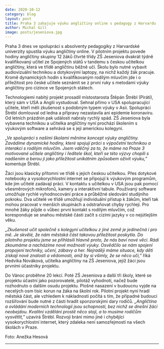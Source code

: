 ```yaml
---
date: 2020-10-12
category: blog
layout: post
title: Praha 3 zahajuje výuku angličtiny online s pedagogy z Harvardu
author: Michal Gill
image: posts/jeseniova.jpg
---
```


Praha 3 dnes ve spolupráci s absolventy pedagogiky z Harvardské univerzity spustila výuku angličtiny online. V pilotním projektu povede hodiny angličtiny skupiny 12 žáků čtvrté třídy ZŠ Jeseniova dvakrát týdně kvalifikovaný učitel ze Spojených států v tandemu s českou učitelkou angličtiny, která ve třídě angličtinu běžně učí. Školu bylo nutné vybavit audiovizuální technikou a dotykovými laptopy, na nichž každý žák pracuje. Kromě dynamických hodin s kvalifikovaným rodilým mluvčím jde i o příležitost pro české učitele seznámit se z první ruky s metodami výuky angličtiny pro cizince ve Spojených státech.

Technologiemi nabitý projekt prosadil místostarosta Štěpán Štrébl (Piráti), který sám v USA a Anglii vystudoval. Sehnal přímo v USA spolupracující učitele, kteří měli zkušenost s podobným typem výuky v Asii. Spolupráci Štrébl domlouval od ledna a přípravy nezastavila ani epidemie koronaviru. Od letních prázdnin pak události nabraly rychlý spád. ZŠ Jeseniova byla vybavena technikou a učitelka angličtiny nyní prochází školením s výukovým software a sehrává se s její americkou kolegyní.

*„Ve spolupráci s našimi školami měníme koncept výuky angličtiny. Zavádíme dynamické hodiny, které spojují práci s výpočetní technikou a interakci s rodilým mluvčím. Jsem vděčný za to, že máme na Praze 3 motivované učitele angličtiny i ředitele škol, kteří se této výzvy chopili s nadšením a berou ji jako příležitost unikátním způsobem oživit výuku,”* komentuje Štrébl.

Žáci jsou klasicky přítomni ve třídě s jejich českou učitelkou. Přes dotykové notebooky a vysokorychlostní internet se připojují k výukovým programům, kde jim učitelé zadávají práci. V kontaktu s učitelkou v USA jsou pak pomocí všesměrových mikrofonů, kamery a interaktivní tabule. Používaný software umožňuje rychlé vyhodnocování práce a průběžné sledování studijního pokroku. Dva učitelé ve třídě umožňují individuální přístup k žákům, kteří tak mohou pracovat v menších skupinách a odstraňovat chyby rychleji. Pro mnohé žáky půjde o vůbec první kontakt s rodilým mluvčím, což koresponduje se snahou městské části začít s cizími jazyky v co nejútlejším věku.

*„Zkušenost učit společně s kolegyní učitelkou z jiné země je jedinečná i pro mě. Je skvělé, že nám městská část takovou příležitost poskytla. Do pilotního projektu jsme se přihlásili hlavně proto, že nás baví nové věci. Rádi zkoumáme a nacházíme nové možnosti výuky. Osvědčilo se nám spojení propojení techniky, učení, zábavy a her. Nejraději máme situace, kdy děti získají nové znalosti a vědomosti, aniž by si všimly, že se něco učí,”* říká Hedvika Nováková, učitelka angličtiny na ZŠ Jeseniova, jejíž žáci jsou prvními účastníky projektu.

Do Vánoc proběhne 20 lekcí. Poté ZŠ Jeseniova a další tři školy, které se projektu účastní jako pozorovatelé, pilotáž vyhodnotí, načež bude rozhodnuto o dalším osudu projektu. Plošné nasazení v budoucnu vyjde na necelých osm tisíc korun na žáka na školní rok. Pilotní projekt nyní hradí městská část, ale vzhledem k nákladnosti počítá s tím, že případné budoucí rozšiřování bude nutné z části hradit sponzorskými dary rodičů. *„Angličtina a ovládání moderních technologií jsou schopnosti, bez nichž se dnešní žáci neobejdou. Kvalitní vzdělání prostě něco stojí, a to musíme rodičům vysvětlit,”* uzavírá Štrébl. Rozvoji brání mimo jiné i chybějící vysokorychlostní internet, který zdaleka není samozřejmostí na všech školách v Praze.

Foto: Anežka Hesová

- - -
